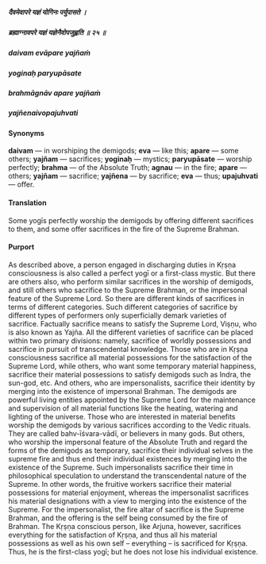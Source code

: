 ##### दैवमेवापरे यज्ञं योगिनः पर्युपासते ।
##### ब्रह्माग्नावपरे यज्ञं यज्ञेनैवोपजुह्वति ॥ २५ ॥

##### daivam evāpare yajñaṁ
##### yoginaḥ paryupāsate
##### brahmāgnāv apare yajñaṁ
##### yajñenaivopajuhvati

#### Synonyms

**daivam** — in worshiping the demigods; **eva** — like this; **apare** — some others; **yajñam** — sacrifices; **yoginaḥ** — mystics; **paryupāsate** — worship perfectly; **brahma** — of the Absolute Truth; **agnau** — in the fire; **apare** — others; **yajñam** — sacrifice; **yajñena** — by sacrifice; **eva** — thus; **upajuhvati** — offer.

#### Translation

Some yogīs perfectly worship the demigods by offering different sacrifices to them, and some offer sacrifices in the fire of the Supreme Brahman.

#### Purport

As described above, a person engaged in discharging duties in Kṛṣṇa consciousness is also called a perfect yogī or a first-class mystic. But there are others also, who perform similar sacrifices in the worship of demigods, and still others who sacrifice to the Supreme Brahman, or the impersonal feature of the Supreme Lord. So there are different kinds of sacrifices in terms of different categories. Such different categories of sacrifice by different types of performers only superficially demark varieties of sacrifice. Factually sacrifice means to satisfy the Supreme Lord, Viṣṇu, who is also known as Yajña. All the different varieties of sacrifice can be placed within two primary divisions: namely, sacrifice of worldly possessions and sacrifice in pursuit of transcendental knowledge. Those who are in Kṛṣṇa consciousness sacrifice all material possessions for the satisfaction of the Supreme Lord, while others, who want some temporary material happiness, sacrifice their material possessions to satisfy demigods such as Indra, the sun-god, etc. And others, who are impersonalists, sacrifice their identity by merging into the existence of impersonal Brahman. The demigods are powerful living entities appointed by the Supreme Lord for the maintenance and supervision of all material functions like the heating, watering and lighting of the universe. Those who are interested in material benefits worship the demigods by various sacrifices according to the Vedic rituals. They are called bahv-īśvara-vādī, or believers in many gods. But others, who worship the impersonal feature of the Absolute Truth and regard the forms of the demigods as temporary, sacrifice their individual selves in the supreme fire and thus end their individual existences by merging into the existence of the Supreme. Such impersonalists sacrifice their time in philosophical speculation to understand the transcendental nature of the Supreme. In other words, the fruitive workers sacrifice their material possessions for material enjoyment, whereas the impersonalist sacrifices his material designations with a view to merging into the existence of the Supreme. For the impersonalist, the fire altar of sacrifice is the Supreme Brahman, and the offering is the self being consumed by the fire of Brahman. The Kṛṣṇa conscious person, like Arjuna, however, sacrifices everything for the satisfaction of Kṛṣṇa, and thus all his material possessions as well as his own self – everything – is sacrificed for Kṛṣṇa. Thus, he is the first-class yogī; but he does not lose his individual existence.